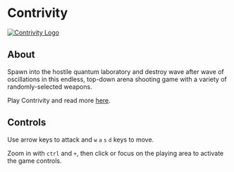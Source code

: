 # Contrivity
[![Contrivity Logo](https://repository-images.githubusercontent.com/860707653/153f7283-b4ef-4c13-b3e1-a1a61c78bf2a)](https://williamstaffordparsons.github.io/contrivity/)

## About
Spawn into the hostile quantum laboratory and destroy wave after wave of oscillations in this endless, top-down arena shooting game with a variety of randomly-selected weapons.

Play Contrivity and read more [here](https://williamstaffordparsons.github.io/contrivity/).

## Controls
Use arrow keys to attack and `w` `a` `s` `d` keys to move.

Zoom in with `ctrl` and `+`, then click or focus on the playing area to activate the game controls.
